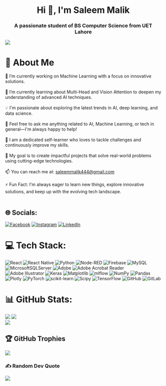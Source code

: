 <h1 align="center">Hi 👋, I'm Saleem Malik</h1>
<h3 align="center">A passionate student of BS Computer Science from UET Lahore</h3>

[![](https://visitcount.itsvg.in/api?id=SaleemMalik632&icon=2&color=0)](https://visitcount.itsvg.in)

# 💫 About Me

<p>
  🔭 I’m currently working on Machine Learning with a focus on innovative solutions.<br><br>
  🌱 I’m currently learning about Multi-Head and Vision Attention to deepen my understanding of advanced AI techniques.<br><br>
  💡 I'm passionate about exploring the latest trends in AI, deep learning, and data science.<br><br>
  💬 Feel free to ask me anything related to AI, Machine Learning, or tech in general—I'm always happy to help!<br><br>
  🚀 I am a dedicated self-learner who loves to tackle challenges and continuously improve my skills.<br><br>
  🎯 My goal is to create impactful projects that solve real-world problems using cutting-edge technologies.<br><br>
  📫 You can reach me at: <a href="mailto:saleemmalik444@gmail.com">saleemmalik444@gmail.com</a><br><br>
  ⚡ Fun Fact: I'm always eager to learn new things, explore innovative solutions, and keep up with the evolving tech landscape.<br><br>
</p>


## 🌐 Socials:
[![Facebook](https://img.shields.io/badge/Facebook-%231877F2.svg?logo=Facebook&logoColor=white)](https://facebook.com/https://www.facebook.com/profile.php?id=100074689028925) [![Instagram](https://img.shields.io/badge/Instagram-%23E4405F.svg?logo=Instagram&logoColor=white)](https://instagram.com/https://www.instagram.com/itsmalik.saleem/) [![LinkedIn](https://img.shields.io/badge/LinkedIn-%230077B5.svg?logo=linkedin&logoColor=white)](https://linkedin.com/in/https://www.linkedin.com/in/devsaleemalik/) 

# 💻 Tech Stack:
![React](https://img.shields.io/badge/react-%2320232a.svg?style=for-the-badge&logo=react&logoColor=%2361DAFB) ![React Native](https://img.shields.io/badge/react_native-%2320232a.svg?style=for-the-badge&logo=react&logoColor=%2361DAFB) ![Python](https://img.shields.io/badge/python-3670A0?style=for-the-badge&logo=python&logoColor=ffdd54) ![Node-RED](https://img.shields.io/badge/Node--RED-%238F0000.svg?style=for-the-badge&logo=node-red&logoColor=white) ![Firebase](https://img.shields.io/badge/firebase-a08021?style=for-the-badge&logo=firebase&logoColor=ffcd34) ![MySQL](https://img.shields.io/badge/mysql-4479A1.svg?style=for-the-badge&logo=mysql&logoColor=white) ![MicrosoftSQLServer](https://img.shields.io/badge/Microsoft%20SQL%20Server-CC2927?style=for-the-badge&logo=microsoft%20sql%20server&logoColor=white) ![Adobe](https://img.shields.io/badge/adobe-%23FF0000.svg?style=for-the-badge&logo=adobe&logoColor=white) ![Adobe Acrobat Reader](https://img.shields.io/badge/Adobe%20Acrobat%20Reader-EC1C24.svg?style=for-the-badge&logo=Adobe%20Acrobat%20Reader&logoColor=white) ![Adobe Illustrator](https://img.shields.io/badge/adobe%20illustrator-%23FF9A00.svg?style=for-the-badge&logo=adobe%20illustrator&logoColor=white) ![Keras](https://img.shields.io/badge/Keras-%23D00000.svg?style=for-the-badge&logo=Keras&logoColor=white) ![Matplotlib](https://img.shields.io/badge/Matplotlib-%23ffffff.svg?style=for-the-badge&logo=Matplotlib&logoColor=black) ![mlflow](https://img.shields.io/badge/mlflow-%23d9ead3.svg?style=for-the-badge&logo=numpy&logoColor=blue) ![NumPy](https://img.shields.io/badge/numpy-%23013243.svg?style=for-the-badge&logo=numpy&logoColor=white) ![Pandas](https://img.shields.io/badge/pandas-%23150458.svg?style=for-the-badge&logo=pandas&logoColor=white) ![Plotly](https://img.shields.io/badge/Plotly-%233F4F75.svg?style=for-the-badge&logo=plotly&logoColor=white) ![PyTorch](https://img.shields.io/badge/PyTorch-%23EE4C2C.svg?style=for-the-badge&logo=PyTorch&logoColor=white) ![scikit-learn](https://img.shields.io/badge/scikit--learn-%23F7931E.svg?style=for-the-badge&logo=scikit-learn&logoColor=white) ![Scipy](https://img.shields.io/badge/SciPy-%230C55A5.svg?style=for-the-badge&logo=scipy&logoColor=%white) ![TensorFlow](https://img.shields.io/badge/TensorFlow-%23FF6F00.svg?style=for-the-badge&logo=TensorFlow&logoColor=white) ![GitHub](https://img.shields.io/badge/github-%23121011.svg?style=for-the-badge&logo=github&logoColor=white) ![GitLab](https://img.shields.io/badge/gitlab-%23181717.svg?style=for-the-badge&logo=gitlab&logoColor=white)
# 📊 GitHub Stats:
![](https://github-readme-stats.vercel.app/api?username=SaleemMalik632&theme=radical&hide_border=false&include_all_commits=true&count_private=true)
![](https://github-readme-streak-stats.herokuapp.com/?user=SaleemMalik632&theme=radical&hide_border=false)<br/>
![](https://github-readme-stats.vercel.app/api/top-langs/?username=SaleemMalik632&theme=radical&hide_border=false&include_all_commits=true&count_private=true&layout=compact)


## 🏆 GitHub Trophies
![](https://github-profile-trophy.vercel.app/?username=SaleemMalik632&theme=radical&no-frame=true&no-bg=false&margin-w=4&bg_color=000000)


### ✍️ Random Dev Quote
![](https://quotes-github-readme.vercel.app/api?type=horizontal&theme=radical)
